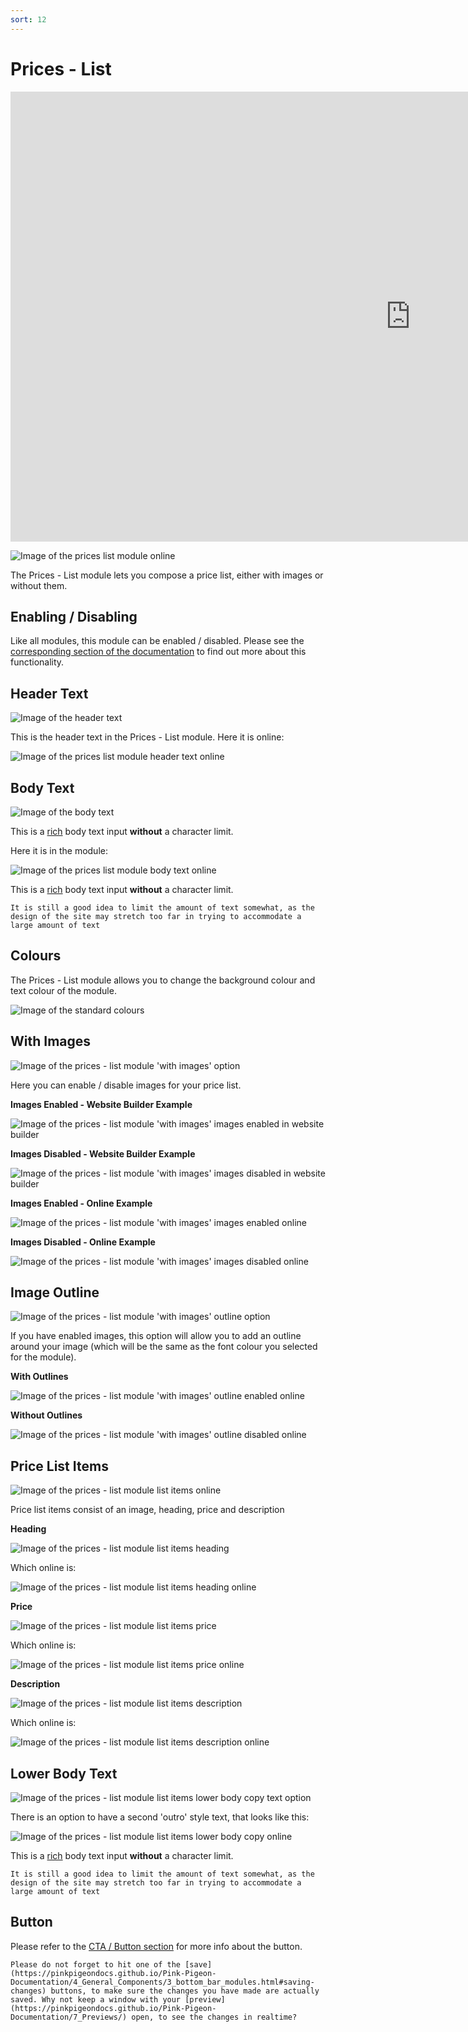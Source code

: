 ```yaml
---
sort: 12
---
```


# Prices - List

<iframe class="vimeo_player" width="1280" height="720" src="https://player.vimeo.com/video/563882507?autoplay=0&loop=1&quality=1080p" frameborder="0" allow="autoplay; fullscreen; picture-in-picture" allowfullscreen></iframe>

![Image of the prices list module online](https://raw.githubusercontent.com/pinkpigeondocs/Pink-Pigeon-Documentation/master/docs/6_Modules/images/12_prices_list_online.png)

The Prices - List module lets you compose a price list, either with images or without them.

## Enabling / Disabling

Like all modules, this module can be enabled / disabled. Please see the [corresponding section of the documentation][endis] to find out more about this functionality.

[endis]: https://pinkpigeondocs.github.io/Pink-Pigeon-Documentation/4_General_Components/4_enabling_disabling_modules.html

## Header Text

![Image of the header text](https://raw.githubusercontent.com/pinkpigeondocs/Pink-Pigeon-Documentation/master/docs/common_elements_images/header_text.png)

This is the header text in the Prices - List module. Here it is online:

![Image of the prices list module header text online](https://raw.githubusercontent.com/pinkpigeondocs/Pink-Pigeon-Documentation/master/docs/6_Modules/images/12_prices_list_header_text_online.png)

## Body Text

![Image of the body text](https://raw.githubusercontent.com/pinkpigeondocs/Pink-Pigeon-Documentation/master/docs/common_elements_images/body_text.png)

This is a [rich](https://pinkpigeondocs.github.io/Pink-Pigeon-Documentation/4_General_Components/6_rich_text_editing.html) body text input **without** a character limit.

Here it is in the module:

![Image of the prices list module body text online](https://raw.githubusercontent.com/pinkpigeondocs/Pink-Pigeon-Documentation/master/docs/6_Modules/images/12_prices_list_body_text_online.png)

This is a [rich](https://pinkpigeondocs.github.io/Pink-Pigeon-Documentation/4_General_Components/6_rich_text_editing.html) body text input **without** a character limit.

```tip
It is still a good idea to limit the amount of text somewhat, as the design of the site may stretch too far in trying to accommodate a large amount of text
```

## Colours

The Prices - List module allows you to change the background colour and text colour of the module.

![Image of the standard colours](https://raw.githubusercontent.com/pinkpigeondocs/Pink-Pigeon-Documentation/master/docs/common_elements_images/standard_colours.png)

## With Images

![Image of the prices - list module 'with images' option](https://raw.githubusercontent.com/pinkpigeondocs/Pink-Pigeon-Documentation/master/docs/6_Modules/images/12_prices_list_with_images_option.png)

Here you can enable / disable images for your price list.

**Images Enabled - Website Builder Example**

![Image of the prices - list module 'with images' images enabled in website builder](https://raw.githubusercontent.com/pinkpigeondocs/Pink-Pigeon-Documentation/master/docs/6_Modules/images/12_prices_list_with_images_enabled.png)

**Images Disabled - Website Builder Example**

![Image of the prices - list module 'with images' images disabled in website builder](https://raw.githubusercontent.com/pinkpigeondocs/Pink-Pigeon-Documentation/master/docs/6_Modules/images/12_prices_list_with_images_disabled.png)

**Images Enabled - Online Example**

![Image of the prices - list module 'with images' images enabled online](https://raw.githubusercontent.com/pinkpigeondocs/Pink-Pigeon-Documentation/master/docs/6_Modules/images/12_prices_list_with_images_enabled_online.png)

**Images Disabled - Online Example**

![Image of the prices - list module 'with images' images disabled online](https://raw.githubusercontent.com/pinkpigeondocs/Pink-Pigeon-Documentation/master/docs/6_Modules/images/12_prices_list_with_images_disabled_online.png)


## Image Outline
![Image of the prices - list module 'with images' outline option](https://raw.githubusercontent.com/pinkpigeondocs/Pink-Pigeon-Documentation/master/docs/6_Modules/images/12_prices_list_image_outline.png)

If you have enabled images, this option will allow you to add an outline around your image (which will be the same as the font colour you selected for the module).

**With Outlines**

![Image of the prices - list module 'with images' outline enabled online](https://raw.githubusercontent.com/pinkpigeondocs/Pink-Pigeon-Documentation/master/docs/6_Modules/images/12_prices_list_image_outline_enabled_online.png)

**Without Outlines**

![Image of the prices - list module 'with images' outline disabled online](https://raw.githubusercontent.com/pinkpigeondocs/Pink-Pigeon-Documentation/master/docs/6_Modules/images/12_prices_list_image_outline_disabled_online.png)



## Price List Items

![Image of the prices - list module list items online](https://raw.githubusercontent.com/pinkpigeondocs/Pink-Pigeon-Documentation/master/docs/6_Modules/images/12_prices_list_items_online.png)

Price list items consist of an image, heading, price and description

**Heading**

![Image of the prices - list module list items heading](https://raw.githubusercontent.com/pinkpigeondocs/Pink-Pigeon-Documentation/master/docs/6_Modules/images/12_prices_list_item_heading.png)

Which online is:

![Image of the prices - list module list items heading online](https://raw.githubusercontent.com/pinkpigeondocs/Pink-Pigeon-Documentation/master/docs/6_Modules/images/12_prices_list_item_heading_online.png)


**Price**

![Image of the prices - list module list items price](https://raw.githubusercontent.com/pinkpigeondocs/Pink-Pigeon-Documentation/master/docs/6_Modules/images/12_prices_list_item_price.png)

Which online is:

![Image of the prices - list module list items price online](https://raw.githubusercontent.com/pinkpigeondocs/Pink-Pigeon-Documentation/master/docs/6_Modules/images/12_prices_list_item_price_online.png)


**Description**

![Image of the prices - list module list items description](https://raw.githubusercontent.com/pinkpigeondocs/Pink-Pigeon-Documentation/master/docs/6_Modules/images/12_prices_list_item_description.png)

Which online is:

![Image of the prices - list module list items description online](https://raw.githubusercontent.com/pinkpigeondocs/Pink-Pigeon-Documentation/master/docs/6_Modules/images/12_prices_list_item_description_online.png)



## Lower Body Text

![Image of the prices - list module list items lower body copy text option](https://raw.githubusercontent.com/pinkpigeondocs/Pink-Pigeon-Documentation/master/docs/6_Modules/images/12_prices_list_item_lower_body_text.png)

There is an option to have a second 'outro' style text, that looks like this:

![Image of the prices - list module list items lower body copy online](https://raw.githubusercontent.com/pinkpigeondocs/Pink-Pigeon-Documentation/master/docs/6_Modules/images/12_prices_list_item_lower_body_online.png)

This is a [rich](https://pinkpigeondocs.github.io/Pink-Pigeon-Documentation/4_General_Components/6_rich_text_editing.html) body text input **without** a character limit.

```tip
It is still a good idea to limit the amount of text somewhat, as the design of the site may stretch too far in trying to accommodate a large amount of text
```

## Button

Please refer to the [CTA / Button section](https://pinkpigeondocs.github.io/Pink-Pigeon-Documentation/4_General_Components/5_CTA_button.html) for more info about the button.



```tip
Please do not forget to hit one of the [save](https://pinkpigeondocs.github.io/Pink-Pigeon-Documentation/4_General_Components/3_bottom_bar_modules.html#saving-changes) buttons, to make sure the changes you have made are actually saved. Why not keep a window with your [preview](https://pinkpigeondocs.github.io/Pink-Pigeon-Documentation/7_Previews/) open, to see the changes in realtime?
```